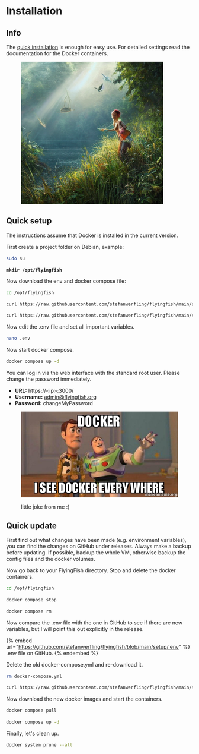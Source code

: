 # Installation

## Info

The [quick installation](installation.md#quick-setup) is enough for easy use. For detailed settings read the documentation for the Docker containers.

<figure><img src="../.gitbook/assets/14e387d8-0acd-4f59-b980-fbcf050667c5.jpeg" alt="" width="384"><figcaption></figcaption></figure>

## Quick setup

The instructions assume that Docker is installed in the current version.

First create a project folder on Debian, example:

```sh
sudo su
```

<pre class="language-sh"><code class="lang-sh"><strong>mkdir /opt/flyingfish
</strong></code></pre>

Now download the env and docker compose file:

```sh
cd /opt/flyingfish
```

```sh
curl https://raw.githubusercontent.com/stefanwerfling/flyingfish/main/setup/.env -o .env
```

```sh
curl https://raw.githubusercontent.com/stefanwerfling/flyingfish/main/setup/docker-compose.yml -o docker-compose.yml
```

Now edit the .env file and set all important variables.

```sh
nano .env
```

Now start docker compose.

```sh
docker compose up -d
```

You can log in via the web interface with the standard root user. Please change the password immediately.

* **URL:** https://\<ip>:3000/
* **Username:** admin@flyingfish.org
* **Password:** changeMyPassword

<figure><img src="../.gitbook/assets/docker-i-see (1).jpg" alt="" width="450"><figcaption><p>little joke from me :)</p></figcaption></figure>

## Quick update

First find out what changes have been made (e.g. environment variables), you can find the changes on GitHub under releases. Always make a backup before updating. If possible, backup the whole VM, otherwise backup the config files and the docker volumes.



Now go back to your FlyingFish directory. Stop and delete the docker containers.

```sh
cd /opt/flyingfish
```

```sh
docker compose stop
```

```sh
docker compose rm
```

Now compare the .env file with the one in GitHub to see if there are new variables, but I will point this out explicitly in the release.

{% embed url="https://github.com/stefanwerfling/flyingfish/blob/main/setup/.env" %}
.env file on GitHub.
{% endembed %}

Delete the old docker-compose.yml and re-download it.

```sh
rm docker-compose.yml
```

```sh
curl https://raw.githubusercontent.com/stefanwerfling/flyingfish/main/setup/docker-compose.yml -o docker-compose.yml
```

Now download the new docker images and start the containers.

```sh
docker compose pull
```

```sh
docker compose up -d
```

Finally, let's clean up.

```sh
docker system prune --all
```
